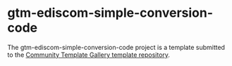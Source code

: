 # gtm-ediscom-simple-conversion-code

The gtm-ediscom-simple-conversion-code project is a template submitted to the [Community Template Gallery template repository](https://support.google.com/tagmanager/answer/9454109).
